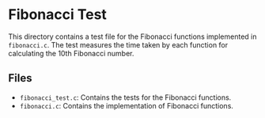 # Fibonacci Test

This directory contains a test file for the Fibonacci functions implemented in `fibonacci.c`. The test measures the time taken by each function for calculating the 10th Fibonacci number.

## Files
- `fibonacci_test.c`: Contains the tests for the Fibonacci functions.
- `fibonacci.c`: Contains the implementation of Fibonacci functions.
